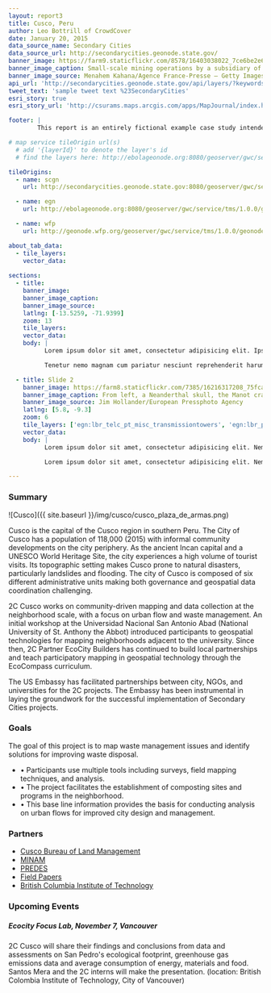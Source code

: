 ```yaml
---
layout: report3
title: Cusco, Peru
author: Leo Bottrill of CrowdCover
date: January 20, 2015
data_source_name: Secondary Cities
data_source_url: http://secondarycities.geonode.state.gov/
banner_image: https://farm9.staticflickr.com/8578/16403038022_7ce6be2e6d.jpg
banner_image_caption: Small-scale mining operations by a subsidiary of the mining company MINECOM
banner_image_source: Menahem Kahana/Agence France-Presse — Getty Images
api_url: 'http://secondarycities.geonode.state.gov/api/layers/?keywords__slug__in=cusco'
tweet_text: 'sample tweet text %23SecondaryCities'
esri_story: true
esri_story_url: 'http://csurams.maps.arcgis.com/apps/MapJournal/index.html?appid=32901d0be6fa4afb8dab5dba01b8d4ff'

footer: |
        This report is an entirely fictional example case study intended to demonstrate report editing capabilities.

# map service tileOrigin url(s)
  # add '{layerId}' to denote the layer's id
  # find the layers here: http://ebolageonode.org:8080/geoserver/gwc/service/tms/1.0.0/

tileOrigins:
  - name: scgn
    url: http://secondarycities.geonode.state.gov:8080/geoserver/gwc/service/tms/1.0.0/geonode:{layerId}@EPSG:900913@png/{z}/{x}/{y}.png

  - name: egn
    url: http://ebolageonode.org:8080/geoserver/gwc/service/tms/1.0.0/geonode:{layerId}@EPSG:900913@png/{z}/{x}/{y}.png

  - name: wfp
    url: http://geonode.wfp.org/geoserver/gwc/service/tms/1.0.0/geonode:{layerId}@EPSG:900913@png/{z}/{x}/{y}.png

about_tab_data:
  - tile_layers: 
    vector_data:
    
sections:
  - title:
    banner_image:
    banner_image_caption:
    banner_image_source:
    latlng: [-13.5259, -71.9399]
    zoom: 13
    tile_layers:
    vector_data:
    body: |
          Lorem ipsum dolor sit amet, consectetur adipisicing elit. Ipsum, exercitationem tempore. Ipsam itaque magnam expedita quibusdam, architecto maxime, repellat eveniet laborum quidem quam quia autem! Consequatur natus quia distinctio rem neque atque aliquam dignissimos perferendis iure quaerat dicta et tempora animi magni, sapiente officiis optio hic ratione ipsum. Delectus, eum accusantium rem quia repellat, pariatur. Libero voluptatibus sequi non! Fugiat ipsum deleniti nulla, quibusdam cum velit sed eaque dolores molestiae quas, et asperiores!

          Tenetur nemo magnam cum pariatur nesciunt reprehenderit harum temporibus, autem cumque debitis animi quia provident incidunt, id. Cupiditate alias dolores voluptates voluptatibus, necessitatibus quasi quisquam quis veniam.Tenetur nemo magnam cum pariatur nesciunt reprehenderit harum temporibus, autem cumque debitis animi quia provident incidunt, id. Cupiditate alias dolores voluptates voluptatibus, necessitatibus quasi quisquam quis veniam.

  - title: Slide 2
    banner_image: https://farm8.staticflickr.com/7385/16216317208_75fca9f8db.jpg
    banner_image_caption: From left, a Neanderthal skull, the Manot cranium and a complete modern human skull on display near the cave in Israel where the Manot cranium was found.
    banner_image_source: Jim Hollander/European Pressphoto Agency
    latlng: [5.8, -9.3]
    zoom: 6
    tile_layers: ['egn:lbr_telc_pt_misc_transmissiontowers', 'egn:lbr_policestnp_undp']
    vector_data:
    body: |
          Lorem ipsum dolor sit amet, consectetur adipisicing elit. Nemo dolores sint est beatae et quam consequuntur veniam ad nesciunt. Dolore officiis excepturi amet tempore tempora consequuntur et ducimus doloremque facere placeat debitis, ipsa recusandae voluptatibus rem natus magni laboriosam aliquid incidunt, nihil esse ex provident atque nobis a. Dolorem fugit vitae quis nam et, deleniti, odio unde dolores. Ipsam, nihil.

          Lorem ipsum dolor sit amet, consectetur adipisicing elit. Nemo dolores sint est beatae et quam consequuntur veniam ad nesciunt. Dolore officiis excepturi amet tempore tempora consequuntur et ducimus doloremque facere placeat debitis, ipsa recusandae voluptatibus rem natus magni laboriosam aliquid incidunt, nihil esse ex provident atque nobis a.

---
```


### Summary

![Cusco]({{ site.baseurl }}/img/cusco/cusco_plaza_de_armas.png)

Cusco is the capital of the Cusco region in southern Peru.  The City of Cusco has a population of 118,000 (2015) with informal community developments on the city periphery.  As the ancient Incan capital and a UNESCO World Heritage Site, the city experiences a high volume of tourist visits.  Its topographic setting makes Cusco prone to natural disasters, particularly landslides and flooding.  The city of Cusco is composed of six different administrative units making both governance and geospatial data coordination challenging.

2C Cusco works on community-driven mapping and data collection at the neighborhood scale, with a focus on urban flow and waste management.  An initial workshop at the Universidad Nacional San Antonio Abad (National University of St. Anthony the Abbot) introduced participants to geospatial technologies for mapping neighborhoods adjacent to the university.  Since then, 2C Partner EcoCity Builders has continued to build local partnerships and teach participatory mapping in geospatial technology through the EcoCompass curriculum.

The US Embassy has facilitated partnerships between city, NGOs, and universities for the 2C projects.  The Embassy has been instrumental in laying the groundwork for the successful implementation of Secondary Cities projects.

### Goals

The goal of this project is to map waste management issues and identify solutions for improving waste disposal.

- &bull;  Participants use multiple tools including surveys, field mapping techniques, and analysis.  
- &bull;  The project facilitates the establishment of composting sites and programs in the neighborhood.  
- &bull;  This base line information provides the basis for conducting analysis on urban flows for improved city design and management.

### Partners

- [Cusco Bureau of Land Management](http://www.regioncusco.gob.pe/)
- [MINAM](http://www.minam.gob.pe/)
- [PREDES](http://www.predes.org.pe/)
- [Field Papers](http://fieldpapers.org/)
- [British Columbia Institute of Technology](http://www.bcit.ca/)

### Upcoming Events

##### Ecocity Focus Lab, November 7, Vancouver
2C Cusco will share their findings and conclusions from data and assessments on San Pedro's ecological footprint, greenhouse gas emissions data and average consumption of energy, materials and food. Santos Mera and the 2C interns will make the presentation. (location: British Colombia Institute of Technology, City of Vancouver) 






